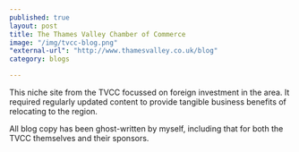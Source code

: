 ```yaml
---
published: true
layout: post
title: The Thames Valley Chamber of Commerce
image: "/img/tvcc-blog.png"
"external-url": "http://www.thamesvalley.co.uk/blog"
category: blogs

---
```


This niche site from the TVCC focussed on foreign investment in the area. It required regularly updated content to provide tangible business benefits of relocating to the region.

All blog copy has been ghost-written by myself, including that for both the TVCC themselves and their sponsors.
